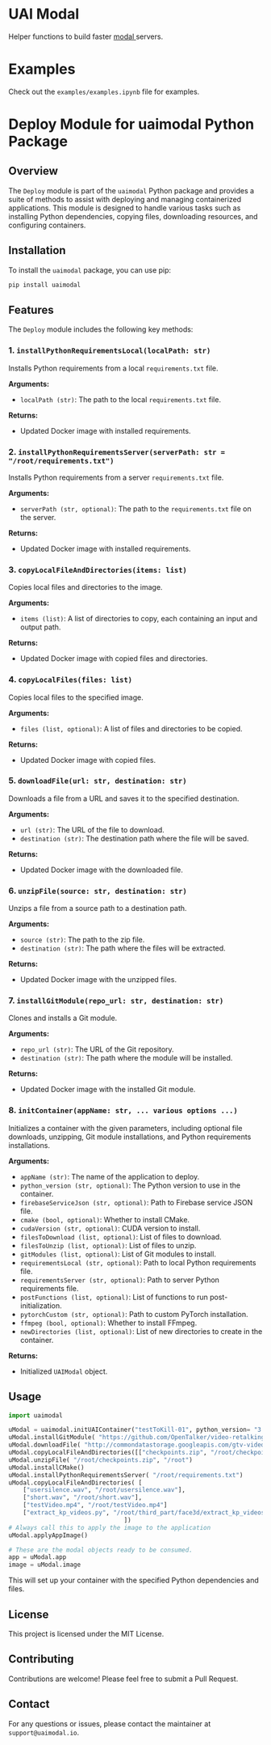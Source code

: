 # UAI Modal

Helper functions to build faster [modal ](https://modal.com)servers.

# Examples

Check out the ``examples/examples.ipynb`` file for examples.



# Deploy Module for uaimodal Python Package

## Overview

The `Deploy` module is part of the `uaimodal` Python package and provides a suite of methods to assist with deploying and managing containerized applications. This module is designed to handle various tasks such as installing Python dependencies, copying files, downloading resources, and configuring containers.

## Installation

To install the `uaimodal` package, you can use pip:

```bash
pip install uaimodal
```

## Features

The `Deploy` module includes the following key methods:

### 1. `installPythonRequirementsLocal(localPath: str)`
Installs Python requirements from a local `requirements.txt` file.

**Arguments:**
- `localPath (str)`: The path to the local `requirements.txt` file.

**Returns:**
- Updated Docker image with installed requirements.

### 2. `installPythonRequirementsServer(serverPath: str = "/root/requirements.txt")`
Installs Python requirements from a server `requirements.txt` file.

**Arguments:**
- `serverPath (str, optional)`: The path to the `requirements.txt` file on the server.

**Returns:**
- Updated Docker image with installed requirements.

### 3. `copyLocalFileAndDirectories(items: list)`
Copies local files and directories to the image.

**Arguments:**
- `items (list)`: A list of directories to copy, each containing an input and output path.

**Returns:**
- Updated Docker image with copied files and directories.

### 4. `copyLocalFiles(files: list)`
Copies local files to the specified image.

**Arguments:**
- `files (list, optional)`: A list of files and directories to be copied.

**Returns:**
- Updated Docker image with copied files.

### 5. `downloadFile(url: str, destination: str)`
Downloads a file from a URL and saves it to the specified destination.

**Arguments:**
- `url (str)`: The URL of the file to download.
- `destination (str)`: The destination path where the file will be saved.

**Returns:**
- Updated Docker image with the downloaded file.

### 6. `unzipFile(source: str, destination: str)`
Unzips a file from a source path to a destination path.

**Arguments:**
- `source (str)`: The path to the zip file.
- `destination (str)`: The path where the files will be extracted.

**Returns:**
- Updated Docker image with the unzipped files.

### 7. `installGitModule(repo_url: str, destination: str)`
Clones and installs a Git module.

**Arguments:**
- `repo_url (str)`: The URL of the Git repository.
- `destination (str)`: The path where the module will be installed.

**Returns:**
- Updated Docker image with the installed Git module.

### 8. `initContainer(appName: str, ... various options ...)`
Initializes a container with the given parameters, including optional file downloads, unzipping, Git module installations, and Python requirements installations.

**Arguments:**
- `appName (str)`: The name of the application to deploy.
- `python_version (str, optional)`: The Python version to use in the container.
- `firebaseServiceJson (str, optional)`: Path to Firebase service JSON file.
- `cmake (bool, optional)`: Whether to install CMake.
- `cudaVersion (str, optional)`: CUDA version to install.
- `filesToDownload (list, optional)`: List of files to download.
- `filesToUnzip (list, optional)`: List of files to unzip.
- `gitModules (list, optional)`: List of Git modules to install.
- `requirementsLocal (str, optional)`: Path to local Python requirements file.
- `requirementsServer (str, optional)`: Path to server Python requirements file.
- `postFunctions (list, optional)`: List of functions to run post-initialization.
- `pytorchCustom (str, optional)`: Path to custom PyTorch installation.
- `ffmpeg (bool, optional)`: Whether to install FFmpeg.
- `newDirectories (list, optional)`: List of new directories to create in the container.

**Returns:**
- Initialized `UAIModal` object.

## Usage


```python
import uaimodal

uModal = uaimodal.initUAIContainer("testToKill-01", python_version= "3.11",firebaseServiceJson= "user.json",cudaVersion=12.4, ffmpeg=True, newDirectories=["/root/datasets/input"])
uModal.installGitModule( "https://github.com/OpenTalker/video-retalking","/root")
uModal.downloadFile( "http://commondatastorage.googleapis.com/gtv-videos-bucket/sample/BigBuckBunny.mp4", "/root/BigBuckBunny.mp4" )
uModal.copyLocalFileAndDirectories([["checkpoints.zip", "/root/checkpoints.zip"]])
uModal.unzipFile( "/root/checkpoints.zip", "/root")
uModal.installCMake()
uModal.installPythonRequirementsServer( "/root/requirements.txt")
uModal.copyLocalFileAndDirectories( [
    ["usersilence.wav", "/root/usersilence.wav"],
    ["short.wav", "/root/short.wav"],
    ["testVideo.mp4", "/root/testVideo.mp4"]
    ["extract_kp_videos.py", "/root/third_part/face3d/extract_kp_videos.py"]
                                ])
# Always call this to apply the image to the application
uModal.applyAppImage()

# These are the modal objects ready to be consumed.
app = uModal.app
image = uModal.image

```

This will set up your container with the specified Python dependencies and files.

## License

This project is licensed under the MIT License.

## Contributing

Contributions are welcome! Please feel free to submit a Pull Request.

## Contact

For any questions or issues, please contact the maintainer at `support@uaimodal.io`.
